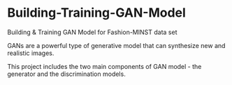 # Building-Training-GAN-Model
Building &amp; Training GAN Model for Fashion-MINST data set

GANs are a powerful type of generative model that can synthesize new and realistic images.

This project includes the two main components of GAN model - the generator and the discrimination models. 
